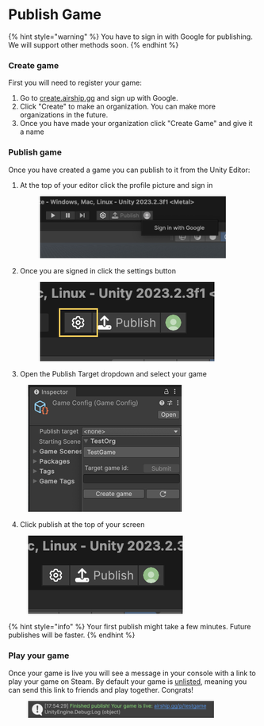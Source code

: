 # Publish Game

{% hint style="warning" %}
You have to sign in with Google for publishing. We will support other methods soon.
{% endhint %}

### Create game

First you will need to register your game:

1. Go to [create.airship.gg](https://create.airship.gg/) and sign up with Google.
2. Click "Create" to make an organization. You can make more organizations in the future.
3. Once you have made your organization click "Create Game" and give it a name

### Publish game

Once you have created a game you can publish to it from the Unity Editor:

1.  At the top of your editor click the profile picture and sign in\
    &#x20;

    <figure><img src="../.gitbook/assets/Screenshot 2024-09-13 at 5.21.11 PM.png" alt="" width="375"><figcaption></figcaption></figure>
2.  Once you are signed in click the settings button\
    &#x20;

    <figure><img src="../.gitbook/assets/Screenshot 2024-09-13 at 5.26.58 PM.png" alt=""><figcaption></figcaption></figure>
3. Open the Publish Target dropdown and select your game

<figure><img src="../.gitbook/assets/Screenshot 2024-09-13 at 5.31.52 PM.png" alt="" width="310"><figcaption></figcaption></figure>

4. Click publish at the top of your screen

<figure><img src="../.gitbook/assets/Screenshot 2024-09-13 at 5.49.13 PM.png" alt=""><figcaption></figcaption></figure>

{% hint style="info" %}
Your first publish might take a few minutes. Future publishes will be faster.
{% endhint %}

### Play your game

Once your game is live you will see a message in your console with a link to play your game on Steam. By default your game is [unlisted](game-visibility.md), meaning you can send this link to friends and play together. Congrats!

<figure><img src="../.gitbook/assets/Screenshot 2024-09-13 at 5.56.16 PM.png" alt="" width="375"><figcaption></figcaption></figure>
